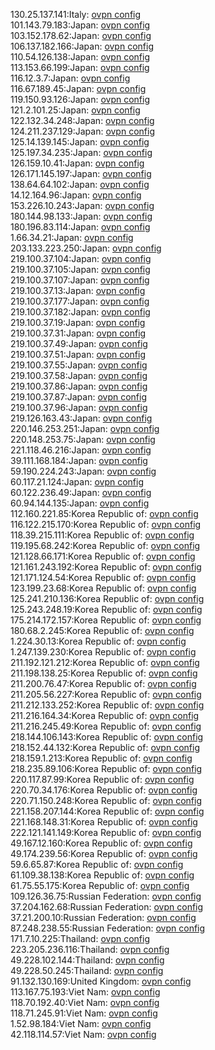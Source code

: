 130.25.137.141:Italy: [ovpn config](vpn/130_25_137_141.ovpn)  
101.143.79.183:Japan: [ovpn config](vpn/101_143_79_183.ovpn)  
103.152.178.62:Japan: [ovpn config](vpn/103_152_178_62.ovpn)  
106.137.182.166:Japan: [ovpn config](vpn/106_137_182_166.ovpn)  
110.54.126.138:Japan: [ovpn config](vpn/110_54_126_138.ovpn)  
113.153.66.199:Japan: [ovpn config](vpn/113_153_66_199.ovpn)  
116.12.3.7:Japan: [ovpn config](vpn/116_12_3_7.ovpn)  
116.67.189.45:Japan: [ovpn config](vpn/116_67_189_45.ovpn)  
119.150.93.126:Japan: [ovpn config](vpn/119_150_93_126.ovpn)  
121.2.101.25:Japan: [ovpn config](vpn/121_2_101_25.ovpn)  
122.132.34.248:Japan: [ovpn config](vpn/122_132_34_248.ovpn)  
124.211.237.129:Japan: [ovpn config](vpn/124_211_237_129.ovpn)  
125.14.139.145:Japan: [ovpn config](vpn/125_14_139_145.ovpn)  
125.197.34.235:Japan: [ovpn config](vpn/125_197_34_235.ovpn)  
126.159.10.41:Japan: [ovpn config](vpn/126_159_10_41.ovpn)  
126.171.145.197:Japan: [ovpn config](vpn/126_171_145_197.ovpn)  
138.64.64.102:Japan: [ovpn config](vpn/138_64_64_102.ovpn)  
14.12.164.96:Japan: [ovpn config](vpn/14_12_164_96.ovpn)  
153.226.10.243:Japan: [ovpn config](vpn/153_226_10_243.ovpn)  
180.144.98.133:Japan: [ovpn config](vpn/180_144_98_133.ovpn)  
180.196.83.114:Japan: [ovpn config](vpn/180_196_83_114.ovpn)  
1.66.34.21:Japan: [ovpn config](vpn/1_66_34_21.ovpn)  
203.133.223.250:Japan: [ovpn config](vpn/203_133_223_250.ovpn)  
219.100.37.104:Japan: [ovpn config](vpn/219_100_37_104.ovpn)  
219.100.37.105:Japan: [ovpn config](vpn/219_100_37_105.ovpn)  
219.100.37.107:Japan: [ovpn config](vpn/219_100_37_107.ovpn)  
219.100.37.13:Japan: [ovpn config](vpn/219_100_37_13.ovpn)  
219.100.37.177:Japan: [ovpn config](vpn/219_100_37_177.ovpn)  
219.100.37.182:Japan: [ovpn config](vpn/219_100_37_182.ovpn)  
219.100.37.19:Japan: [ovpn config](vpn/219_100_37_19.ovpn)  
219.100.37.31:Japan: [ovpn config](vpn/219_100_37_31.ovpn)  
219.100.37.49:Japan: [ovpn config](vpn/219_100_37_49.ovpn)  
219.100.37.51:Japan: [ovpn config](vpn/219_100_37_51.ovpn)  
219.100.37.55:Japan: [ovpn config](vpn/219_100_37_55.ovpn)  
219.100.37.58:Japan: [ovpn config](vpn/219_100_37_58.ovpn)  
219.100.37.86:Japan: [ovpn config](vpn/219_100_37_86.ovpn)  
219.100.37.87:Japan: [ovpn config](vpn/219_100_37_87.ovpn)  
219.100.37.96:Japan: [ovpn config](vpn/219_100_37_96.ovpn)  
219.126.163.43:Japan: [ovpn config](vpn/219_126_163_43.ovpn)  
220.146.253.251:Japan: [ovpn config](vpn/220_146_253_251.ovpn)  
220.148.253.75:Japan: [ovpn config](vpn/220_148_253_75.ovpn)  
221.118.46.216:Japan: [ovpn config](vpn/221_118_46_216.ovpn)  
39.111.168.184:Japan: [ovpn config](vpn/39_111_168_184.ovpn)  
59.190.224.243:Japan: [ovpn config](vpn/59_190_224_243.ovpn)  
60.117.21.124:Japan: [ovpn config](vpn/60_117_21_124.ovpn)  
60.122.236.49:Japan: [ovpn config](vpn/60_122_236_49.ovpn)  
60.94.144.135:Japan: [ovpn config](vpn/60_94_144_135.ovpn)  
112.160.221.85:Korea Republic of: [ovpn config](vpn/112_160_221_85.ovpn)  
116.122.215.170:Korea Republic of: [ovpn config](vpn/116_122_215_170.ovpn)  
118.39.215.111:Korea Republic of: [ovpn config](vpn/118_39_215_111.ovpn)  
119.195.68.242:Korea Republic of: [ovpn config](vpn/119_195_68_242.ovpn)  
121.128.66.171:Korea Republic of: [ovpn config](vpn/121_128_66_171.ovpn)  
121.161.243.192:Korea Republic of: [ovpn config](vpn/121_161_243_192.ovpn)  
121.171.124.54:Korea Republic of: [ovpn config](vpn/121_171_124_54.ovpn)  
123.199.23.68:Korea Republic of: [ovpn config](vpn/123_199_23_68.ovpn)  
125.241.210.136:Korea Republic of: [ovpn config](vpn/125_241_210_136.ovpn)  
125.243.248.19:Korea Republic of: [ovpn config](vpn/125_243_248_19.ovpn)  
175.214.172.157:Korea Republic of: [ovpn config](vpn/175_214_172_157.ovpn)  
180.68.2.245:Korea Republic of: [ovpn config](vpn/180_68_2_245.ovpn)  
1.224.30.13:Korea Republic of: [ovpn config](vpn/1_224_30_13.ovpn)  
1.247.139.230:Korea Republic of: [ovpn config](vpn/1_247_139_230.ovpn)  
211.192.121.212:Korea Republic of: [ovpn config](vpn/211_192_121_212.ovpn)  
211.198.138.25:Korea Republic of: [ovpn config](vpn/211_198_138_25.ovpn)  
211.200.76.47:Korea Republic of: [ovpn config](vpn/211_200_76_47.ovpn)  
211.205.56.227:Korea Republic of: [ovpn config](vpn/211_205_56_227.ovpn)  
211.212.133.252:Korea Republic of: [ovpn config](vpn/211_212_133_252.ovpn)  
211.216.164.34:Korea Republic of: [ovpn config](vpn/211_216_164_34.ovpn)  
211.216.245.49:Korea Republic of: [ovpn config](vpn/211_216_245_49.ovpn)  
218.144.106.143:Korea Republic of: [ovpn config](vpn/218_144_106_143.ovpn)  
218.152.44.132:Korea Republic of: [ovpn config](vpn/218_152_44_132.ovpn)  
218.159.1.213:Korea Republic of: [ovpn config](vpn/218_159_1_213.ovpn)  
218.235.89.106:Korea Republic of: [ovpn config](vpn/218_235_89_106.ovpn)  
220.117.87.99:Korea Republic of: [ovpn config](vpn/220_117_87_99.ovpn)  
220.70.34.176:Korea Republic of: [ovpn config](vpn/220_70_34_176.ovpn)  
220.71.150.248:Korea Republic of: [ovpn config](vpn/220_71_150_248.ovpn)  
221.158.207.144:Korea Republic of: [ovpn config](vpn/221_158_207_144.ovpn)  
221.168.148.31:Korea Republic of: [ovpn config](vpn/221_168_148_31.ovpn)  
222.121.141.149:Korea Republic of: [ovpn config](vpn/222_121_141_149.ovpn)  
49.167.12.160:Korea Republic of: [ovpn config](vpn/49_167_12_160.ovpn)  
49.174.239.56:Korea Republic of: [ovpn config](vpn/49_174_239_56.ovpn)  
59.6.65.87:Korea Republic of: [ovpn config](vpn/59_6_65_87.ovpn)  
61.109.38.138:Korea Republic of: [ovpn config](vpn/61_109_38_138.ovpn)  
61.75.55.175:Korea Republic of: [ovpn config](vpn/61_75_55_175.ovpn)  
109.126.36.75:Russian Federation: [ovpn config](vpn/109_126_36_75.ovpn)  
37.204.162.68:Russian Federation: [ovpn config](vpn/37_204_162_68.ovpn)  
37.21.200.10:Russian Federation: [ovpn config](vpn/37_21_200_10.ovpn)  
87.248.238.55:Russian Federation: [ovpn config](vpn/87_248_238_55.ovpn)  
171.7.10.225:Thailand: [ovpn config](vpn/171_7_10_225.ovpn)  
223.205.236.116:Thailand: [ovpn config](vpn/223_205_236_116.ovpn)  
49.228.102.144:Thailand: [ovpn config](vpn/49_228_102_144.ovpn)  
49.228.50.245:Thailand: [ovpn config](vpn/49_228_50_245.ovpn)  
91.132.130.169:United Kingdom: [ovpn config](vpn/91_132_130_169.ovpn)  
113.167.75.193:Viet Nam: [ovpn config](vpn/113_167_75_193.ovpn)  
118.70.192.40:Viet Nam: [ovpn config](vpn/118_70_192_40.ovpn)  
118.71.245.91:Viet Nam: [ovpn config](vpn/118_71_245_91.ovpn)  
1.52.98.184:Viet Nam: [ovpn config](vpn/1_52_98_184.ovpn)  
42.118.114.57:Viet Nam: [ovpn config](vpn/42_118_114_57.ovpn)  
